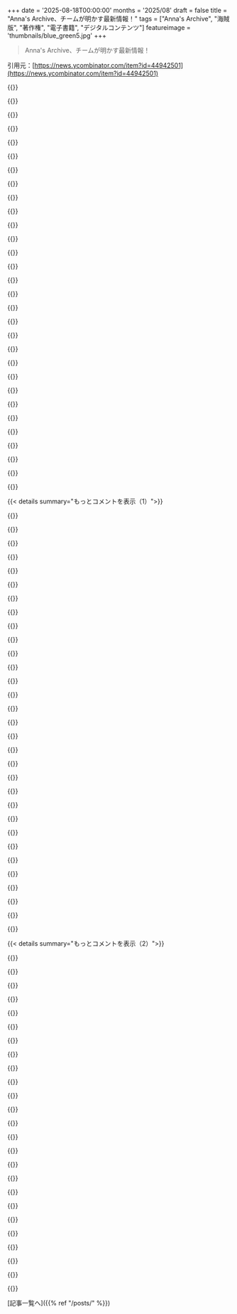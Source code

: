 +++
date = '2025-08-18T00:00:00'
months = '2025/08'
draft = false
title = "Anna's Archive、チームが明かす最新情報！"
tags = ["Anna's Archive", "海賊版", "著作権", "電子書籍", "デジタルコンテンツ"]
featureimage = 'thumbnails/blue_green5.jpg'
+++

> Anna's Archive、チームが明かす最新情報！

引用元：[https://news.ycombinator.com/item?id=44942501](https://news.ycombinator.com/item?id=44942501)




{{<matomeQuote body="俺はAnna’s Archiveで読む本を選んで、readComicsOnlineでコミックを選んでるよ。地元の実店舗で、オンラインで見つけた最高の作品を買うんだ。店員さんには、誰も知らないようなニッチな作品を探してもらうから、頭を抱えさせることもあるけどね。これって俺が例外なのかな？でも、こういうサービスがあるおかげで、選択の自由が守られてると思うな。" userName="lolive" createdAt="2025/08/18 18:55:41" color="#ff5733">}}




{{<matomeQuote body="＞俺って例外なのかな？<br>うん、君は例外だと思うよ、ごめん。確かなデータは永遠に得られないけど、多くの消費者は、すでに手に入れられるものをわざわざお金を出して買うほど強いモラルは持ってないと思うな。一部の特別な本は別だけどね。このシステムだとクリエイターは人気投票になりがちだし。俺は海賊版が売上減にならないって話は信じないよ、もちろん影響はあるに決まってる。" userName="Wowfunhappy" createdAt="2025/08/18 19:17:19" color="#ff5c5c">}}




{{<matomeQuote body="＞俺って例外なのかな？<br>数年前、あるインディーゲームの開発を追ってたんだ。開発者はDRMフリーにしたかった。オンライン機能もあったんだけど、アカウント数が売上を劇的に上回ってて驚いたよ。開発者のアップデートは、新機能の話から「ゲームを買ってくれ」という嘆願に変わっていって。結局、人気はあったけど海賊版が広まりすぎて、誰も買わないから開発を諦めざるを得なかったんだ。海賊版の話が出るたびに正当化する人がいるけど、結局みんなタダで欲しいからやってるだけだと思うよ。" userName="Aurornis" createdAt="2025/08/18 21:19:04" color="#38d3d3">}}




{{<matomeQuote body="難しいのは、海賊版がどれだけ実際の売上を奪っているのかを割り出すことだよね。業界は「100%奪っている」って主張するけど、それはバカげてる。でも0%以上なのは確かだね。インディーゲームの件では、タダなら遊ぶけどお金は払わないっていう人がたくさんいたんだろうな。DRMを付けても、そういう人たちは去っていくだけで、ゲームの評判も落ちるだけかもしれない。でも、数百本の正規版の売上と引き換えにBuzzを失うのが割に合うかは微妙だよね。Xbox Game Passみたいなサービスが、この問題の解決策になるかもしれないな。音楽ストリーミングみたいに、ゲーム業界でも海賊版を減らす効果があるかもね。ただ、それが平均的なゲームスタジオにとって経済的に成り立つかはまた別の話だけどね。ちなみに俺は何も海賊版は使ってないから、正当化する必要はないよ。" userName="kemayo" createdAt="2025/08/18 23:02:17" color="#38d3d3">}}




{{<matomeQuote body="＞多くの消費者は、すでに手に入れられるものをわざわざお金を出して買うほど強いモラルは持ってないと思うな。<br>それってゼロサム思考じゃない？図書館にも同じ理由で反対するの？物事をアクセスしやすくすることで、かえってその良いものの市場全体が拡大することもあるんだよ。読書する人が増えれば、本の市場も育つでしょ。" userName="vsri" createdAt="2025/08/18 20:16:16" color="#38d3d3">}}




{{<matomeQuote body="＞図書館にも同じ理由で反対するの？<br>いや、図書館は本を買わなきゃいけないから違うよ！たくさんの人が本を借りれば、図書館はもっと本を買う必要があるでしょ！確かに、著者の収入が減る可能性はあるけど、読者の数と著者が報酬を得ることの間には明確な関係があるよ。だから、Internet Archiveの貸出図書館は素晴らしいと思ったんだ。でも、結局訴えられちゃったのは本当に残念だね。" userName="Wowfunhappy" createdAt="2025/08/18 20:21:35" color="#785bff">}}




{{<matomeQuote body="俺はAnna’s Archiveからダウンロードした後に本を買うことはないよ。でも、それって間違った質問だと思うんだ。なんでほとんどの本がDRMフリーじゃないの？って聞くべきだよ。「海賊版」の本をダウンロードする主な理由は、正規版にある煩わしい障壁を全部取り除いてくれるからさ。つまり、より良い製品なんだよ。" userName="glimshe" createdAt="2025/08/18 19:38:45" color="#38d3d3">}}




{{<matomeQuote body="https://gizmodo.com/the-eu-suppressed-a-300-page-study-that-...<br>上記の記事から：<br>「オランダのEcory社は、著作権侵害の影響を数ヶ月間調査するよう委託され、2015年5月にEUに304ページにわたる報告書を提出した。その報告書は、『一般的に、結果はオンライン著作権侵害による売上減の確固たる統計的証拠を示していない。これは海賊版が全く影響しないという意味ではなく、統計分析がその影響を十分に信頼性をもって証明できないというだけである』と結論付けた。<br>この報告書は、違法なダウンロードやストリーミングが、実際には合法的なゲームの売上を押し上げる可能性すらあると指摘している。報告書が見つけた唯一の負の関連性は、大作映画だけだった。『結果は40％の置き換え率を示しており、最近のトップ映画が10本違法に視聴されるごとに、合法的に消費される映画が4本減ることを意味する』」" userName="ZunarJ5" createdAt="2025/08/18 19:22:43" color="#785bff">}}




{{<matomeQuote body="論理的に考えてみれば、Anna’s Archiveに本をアップロードするには、まず誰かがその本を買う必要があったってことだよね。" userName="bawolff" createdAt="2025/08/18 21:42:17" color="">}}




{{<matomeQuote body="「証拠なし＝存在せず」じゃないよ。300ページの報告書は読めないけど、結論には「オンライン著作権侵害が正規取引に与える全体的な影響は、明確な結果が出てない」って書いてあるね。特にゲームは、違法ダウンロードが正規販売を増やす可能性もあるって言うけど、無料ゲームも含まれるし誤差の範囲内。説得力ないよ。そもそも、どれだけ著作権侵害があるか、侵害がなかった場合の売上を正確に測るなんて無理だよ。良いデータなんて出ないと思う。" userName="Wowfunhappy" createdAt="2025/08/18 19:47:42" color="#ff5c5c">}}




{{<matomeQuote body="そうだね。でも図書館は人気がある本はたくさん買うけど、Anna’s Archiveは1冊で済んじゃうじゃん。それじゃあ著者にとって持続可能じゃないよ。僕はInternet Archiveのアプローチは好きだったんだけどね！Anna’s Archiveがやってることとは全然違うと思うな。" userName="Wowfunhappy" createdAt="2025/08/18 21:44:29" color="">}}




{{<matomeQuote body="他の意見は置いといてさ…。<br>「消費者ボイコットは、消費者が製品やサービスを諦めるっていう犠牲が伴うべきだ」っていう考え、どうしてそう思うのか純粋に知りたいな。ボイコットってことは、もう売上はゼロでしょ？お金は一切支払われないわけだし。その後で何が問題なの？一番大事なお金の問題は、最初から決まってることじゃん。" userName="skeaker" createdAt="2025/08/18 19:38:29" color="">}}




{{<matomeQuote body="ちょっとついていけないな。Anna’s Archiveにはレコメンドエンジンなんてないよね？Anna’s Archiveからたくさんの本をダウンロードして読んで、もしすごく気に入った本があったら、地元書店で買うってこと？" userName="dfxm12" createdAt="2025/08/18 19:39:21" color="">}}




{{<matomeQuote body="開発者が気にするのは売上とか経済的なことだけじゃないよ。自分の作品をコントロールしたい人もいるし、たとえ売上が減らなくても、ゲームを著作権侵害されたら不快に思うはずだ。多くのアーティストが自分のアートを勝手に転載されたり、プロフィール画像に使われたりするのを嫌がるのと同じだよ。" userName="charcircuit" createdAt="2025/08/19 03:03:21" color="#ff33a1">}}




{{<matomeQuote body="じゃないとボイコットしないインセンティブがなくなっちゃうからだよ。資本主義の良いところは、たとえ人気がない人でも、みんなが買いたいと思う製品を作ればお金を稼げるってことだ。それはステータスゲームとか人気争いよりも、社会に現実味を与えてくれるんだよね。" userName="ChadNauseam" createdAt="2025/08/18 19:48:51" color="">}}




{{<matomeQuote body="フランスのコミック海賊シーンには面白いルールがあるんだ。リリースから約6ヶ月のタイムラグを設けてるんだって。これってすごく良い妥協点だよね。著作権侵害がなかったらこれらのコミックに出会えなかっただろうけど、今は気に入ったものがあれば発売日に買うよ（DRMを解除して個人で使うけどね）。ダウンロードのほとんどはコレクション目的だけど、もし気に入って最後まで読んだら、何らかの形で作者をサポートするつもり。" userName="msp26" createdAt="2025/08/18 23:01:17" color="#ff33a1">}}




{{<matomeQuote body="「なんでほとんどの本がDRMフリーじゃないのか、疑問に思うべきだ」って言うけど、<br>それはほとんどの人が気にしてないからだよ！僕は君と同じでDRMフリーのメディアを所有したいから、ゲームはGOGで、オーディオブックはdownpour.comやlibro.fmで買ってるんだ。でもほとんどの人はSteamでゲームを、Audibleでオーディオブックを買うよね。Audibleは本当に悲しいよ！DRMフリーの代替店がたくさんあるのに、なんでみんな使わないんだろう？" userName="Wowfunhappy" createdAt="2025/08/18 21:17:14" color="#ff33a1">}}




{{<matomeQuote body="これは複雑な問題だね。何年も前だけど、僕は映画リリースグループに関わってたんだ。そのグループのほとんどの人は、普通の人よりもたくさんのVHSやDVDを持ってたよ。これは当然かもね、かなりの時間と労力がかかるから。ダウンロード専門の人たちはもっと色々で、アメリカ国外に住んでてすぐに国内公開を見られない人もいたし、「著作権侵害できるのに金払うなんて負け組だ」って堂々と言う人もいたね。" userName="aidenn0" createdAt="2025/08/18 20:52:05" color="#38d3d3">}}




{{<matomeQuote body="それでも、図書館が買うのは、ちょっと人気の本でもたぶん5冊くらいだよ。もしそれしか売れなかったとしたら、それも持続可能だとは思えないな。" userName="bawolff" createdAt="2025/08/18 21:53:11" color="">}}




{{<matomeQuote body="デフォルトで全部ボイコットするって考え方はおかしいよ。みんな基本的に物を買うのが当たり前だしね。それが道徳的だと思ってたり、サービスが便利だったり、単にその作品を応援したいからとか、理由は色々あるんだ。大勢の人が金を払う方を選ぶから、ボイコットなんてほとんど成功しないのは明らかだろ。" userName="skeaker" createdAt="2025/08/18 20:07:33" color="">}}




{{<matomeQuote body="君の話、「World of Goo」のそれに似てるね。ユニークなIPアドレスと販売数を比較したら90%も海賊版だったらしいけど、彼らは諦めずに「World of Goo 2」をDRMフリーで出したんだよ。" userName="boomboomsubban" createdAt="2025/08/18 23:13:11" color="#ff33a1">}}




{{<matomeQuote body="物って、普通は買わないのがデフォルトだよ。みんなお金を失いたくないしね。もしお金を使わずに手に入るなら、お金を使わないのを正当化するのは超簡単。人は自分の金銭的な利益になるような決断をしがちだろ。" userName="Wowfunhappy" createdAt="2025/08/18 20:12:05" color="">}}




{{<matomeQuote body="Downpourとかlibro.fmでDRMフリーのオーディオブックがほとんど何でも見つかるって本当？<br>Downpourをちょっと見たけど、ほとんどDRMフリーだって書いてあるね。意味が分からないよ。どうして権利者は文句言わないんだ？DRMフリーの電子書籍なんて読みたいもの全然ないのにさ。オーディオブックは声優の演技で制作費も高いのに、Aリストの作家が自分の本をナレーションして、DRMフリーで売るなんてありえるの？" userName="bluebarbet" createdAt="2025/08/18 22:40:52" color="">}}




{{<matomeQuote body="「海賊版は、買う前に試せるから良い」って言うけどさ、正直言って100人中何人が結局買うの？もし最終的に利益がプラスになるなら、開発者がDRMのライセンスに何百万ドルも払うわけないじゃん。" userName="tonyhart7" createdAt="2025/08/19 05:03:48" color="">}}




{{<matomeQuote body="本って、物理的な製品がデジタル版より良かったり、少なくとも別物だったりするから、デジタル版を持ってても買っちゃうのは何となく分かるんだよね。これはストリーミングサービスとは違う。ストリーミングサービスは有料版が海賊版より明らかに劣る場合が多いし（オフライン不可、一部モニターで動かない、低ビットレート限定とか）。" userName="ndriscoll" createdAt="2025/08/18 19:29:08" color="#ff5c5c">}}




{{<matomeQuote body="レコード、CD、MP3と散財して、DVDもリージョンで困ってリッピング。本もたくさん買ったけど、今はデジタルで読んでるよ。メディア企業に罪悪感なんてこれっぽっちもないね。著作権はクリエイターを支えてきたけど、今は消費者と中間業者間のバカげた戦争の武器になってるんだ。<br>面白いのは、中間業者が全部自業自得ってこと。物理媒体を買うことをIPのライセンスとごっちゃにしたけど、一般人は「物を買った」感覚だったんだ。使わなくなった物を譲るのは文化として根付いてるのに、買った物に制限かけられるのは変だった。デジタル化で媒体が消えたら、「これって話が違うぞ」ってなったんだよ。だって媒体にもお金払ってたのに、同じかそれ以上払って、もう誰とも共有できないなんてさ。今は媒体を持ってないから、何も所有してないってことになった。なのに出版社や映画プロデューサーは銀行みたいに座ってるだけで笑いが止まらないんだろ。" userName="jacquesm" createdAt="2025/08/18 21:14:57" color="#ff33a1">}}




{{<matomeQuote body="いくつかの国では、空のメディア（ストレージ）に特別な税金を払う義務があって、その収益は著作権所有者に再分配されるんだ。これらの国の一部は、ローマ法原則に基づいてるから、法律で明確に禁止されてないことは禁止されてないんだよ。だから、公式リリース後のメディア（映画とか）のダウンロードが許可されてる国もあって、ダウンロードする人は、この税金の形でその特権を支払ってることになるね。EU向けにはDirective 2001/29/EC (第5条)が、他の国はWCT, 1996 (第10条)やWPPT, 1996 (第16条)を根拠にしてるよ。詳しくはこちら: https://en.m.wikipedia.org/wiki/Private_copying_levy<br>この特権を支払った顧客による本、映画、テレビ番組、音楽のダウンロードを、君も支持してくれると嬉しいな。" userName="subscribed" createdAt="2025/08/18 21:59:31" color="#38d3d3">}}




{{<matomeQuote body="正直言って、そういう法律はまともだとは思えないね。だって、その税金で集められたお金が、主に既存の著作権カルテルに流れてて、クリエイターには公平に分配されてないんだからさ。" userName="account42" createdAt="2025/08/19 08:17:35" color="">}}




{{<matomeQuote body="Game Passの問題点は、Spotifyモデルをゲームに持ち込んだことだよ。実際、あまりスケールしないみたいで、Microsoftはゲームにおけるサブスクリプションサービスへの嫌悪感が根強く、だいたい3500万ユーザーで頭打ちになってるんだ。これじゃ、インディー規模の開発費すら償却できないよね。<br>特にインディー開発者はGame Passが好きじゃない。Spotify並みの低い報酬らしいからさ。Spotifyは大手音楽レーベルと有利な契約を結んでるからやっていけるけど、普通のインディーバンドなんて、Spotifyでいくら聞かれてもほとんど儲からないんだ。インディーバンドはライブとかグッズで補うけど、ゲームじゃそうはいかないしね。有料ゲームのマイクロトランザクションは嫌われるし、グッズも期待通りには売れない。Spotifyモデルは、音楽業界を「サイド」収入に依存するように変えたから「機能してる」ってだけでさ、それでも不満なミュージシャンは多いんだよ。" userName="noirscape" createdAt="2025/08/19 10:25:47" color="#ff33a1">}}




{{<matomeQuote body="レポートによると、海賊行為が販売を減らしている証拠はないって結論だけど、これは間違いだよね。ブロックバスター映画の販売は40%も落ちてるって結論が出てるし。彼らの他の結論を否定するなら、もっと方法論をちゃんと分析しないとダメだよ。" userName="griffzhowl" createdAt="2025/08/18 19:58:32" color="#ff33a1">}}




{{< details summary="もっとコメントを表示（1）">}}

{{<matomeQuote body="図書館で読んでた本のシリーズが揃ってなくて、Anna’s Archiveで手に入れたんだ。紙とオーディオブックも持ってるからケチじゃないよ。昔は本を溜め込んでたけど、今は読み返す本だけをキープしてる。<br>年取ってきて、読める本の数には限りがあるって初めて実感したんだ。Duneを最後にもう一度読んで、古い本は売っちゃったよ。" userName="hinkley" createdAt="2025/08/18 19:34:24" color="#38d3d3">}}




{{<matomeQuote body="Dune（どの adaptation かは覚えてない）のオーディオブックを聴くまで、ずっと反対派だったんだ。でもあれは最高の体験だったよ。やっぱり本（電子書籍ね、たくさん持ち運べるから）の方が好きだけど、オーディオブックもいくつか聴いてみて、読むのとは違うけど不思議と馴染む感じがいいなって思うようになったよ。" userName="subscribed" createdAt="2025/08/19 10:38:42" color="#38d3d3">}}




{{<matomeQuote body="読まなきゃって思ってるけど、なかなか腰を据えて読めない本があるんだ。そこでオーディオブックを使い始めたよ。ホメロスは詩のリズムが全然つかめなくて、4ページで挫折しそうになったけど、通勤中に聴いたら全部いけた！<br>造園やウォーキング中にもたくさん聴いたな。今はお気に入りを、用事をしながら繰り返し聴いてるよ。" userName="hinkley" createdAt="2025/08/19 19:45:27" color="#38d3d3">}}




{{<matomeQuote body="あと、Anna’s Archiveは誰でもシードして長期保存に参加できるトレントリストも提供してるんだよ。<br>https://annas-archive.org/torrents" userName="vlade11115" createdAt="2025/08/18 17:33:37" color="#ff5733">}}




{{<matomeQuote body="i2pトレントが、こういうサイトでオプションとして提供されないのは意外だね。みんな法的リスクを恐れて協力しないんだろうけど、i2pならその心配も減るのに。" userName="aniviacat" createdAt="2025/08/18 18:44:49" color="">}}




{{<matomeQuote body="最近i2pってどうなの？昔はよく使ってて、楽しかったなぁ。1997年みたいに、まだインターネットがアットホームな感じだったよね。" userName="gylterud" createdAt="2025/08/18 19:35:27" color="">}}




{{<matomeQuote body="ちゃんと動いてるし、良くなってるよ。でも、まだ mainstream にはなってないね。" userName="Sarky" createdAt="2025/08/19 10:57:03" color="">}}




{{<matomeQuote body="いいね！いつかまた使ってみようかな！ルーティングプロトコルも、サービス設定のしやすさも、本当に気に入ってたんだ。" userName="gylterud" createdAt="2025/08/19 14:06:49" color="">}}




{{<matomeQuote body="I2PでTorrentすると、速度がマジ遅いんだよな。500kbpsじゃ10TBのファイルをダウンロードするのに2000日もかかるってさ！" userName="6jQhWNYh" createdAt="2025/08/19 09:06:52" color="#ff33a1">}}




{{<matomeQuote body="昔はみんなプライベートトラッカー用にシードボックス持ってたのに、今じゃ何TBもストレージ自慢する人がいても、全部シードしてる人ってごく一部なんだね。数百GBくらいのTorrentならもっとシードしてくれる人がいると思ってたから、ちょっと意外だわ。" userName="vidyesh" createdAt="2025/08/19 05:49:11" color="">}}




{{<matomeQuote body="Sci-Hub（約90TB）とLibgen-non-fiction（77.5TB）って、まさに科学知識の宝庫だから守るべきだよね。個人的には16TBだけど、200TBまで増やすのはビビるわ。16TBディスク12個で約2200ドルだって。俺には無理だけど、科学知識を保存する費用としては5000ドルでも安いかも。Sci-Hubは2022年から更新されてないみたいだけど、その170TBの価値はこれからもずっと大きいだろうね。" userName="mk_stjames" createdAt="2025/08/18 20:45:32" color="#45d325">}}




{{<matomeQuote body="『Sci-Hubは2022年に更新止まった』って話、確かにarXivとかオープンアクセスがあるから今だと影響少ない分野もあるけど、古い記事にはめっちゃ重要なんだよね。ミラーリングの2200ドルは個人にはきついけど、大学の部署なら全然出せる額だと思う。最近Libgenが使えなくて困ったし、もしLibgen/Sci-Hub/Anna’s ArchiveがNapsterみたいになったら、多くの研究者がマジ困ると思うよ。" userName="jasonfarnon" createdAt="2025/08/18 23:45:33" color="#ff33a1">}}




{{<matomeQuote body="合計は167.5TBで、200TBじゃないよ。最近は16TBより大きいディスクも買えるし、30TBのもあるよ。バイト単価だと20TBディスクが一番お得かもね。" userName="account42" createdAt="2025/08/19 08:26:25" color="">}}




{{<matomeQuote body="これってほとんどPDFだよね？もし高圧縮・重複排除されたプレーンテキストだったらどれくらいの容量になるんだろう？人類の科学知識って、大型ハードディスク1台に全部収まっちゃうのかな？" userName="bawolff" createdAt="2025/08/18 21:49:16" color="">}}




{{<matomeQuote body="テキストだけなら過去400年の科学知識は20TBくらいに収まるけど、図表とか画像が必要だからね。特に1960年代とか70年代のスキャン資料は、ノイズのせいで全然圧縮できないからデカいんだよ。表紙の画像を省略すれば容量は減るけど、俺はそういう改変には反対かな。ストレージがどんどん安くなってるから、資料は可能な限り高品質で全部残すべきだって思う。" userName="mk_stjames" createdAt="2025/08/18 22:33:40" color="#785bff">}}




{{<matomeQuote body="20TBのテキストデータって、圧縮したらだいたい6TBくらいになるんだってさ。マジでヤバくない？ポケットに入る外付けHDDに、人類が蓄積してきた知識のほとんどが収まっちゃうとか。今の時代ってすごいよな。100年前どころか20年前の人に話しても信じないだろうな。" userName="bawolff" createdAt="2025/08/19 00:24:17" color="">}}




{{<matomeQuote body="Anna’s Archiveのブログでも全く同じ話が書かれてるよ。オープンソースのOCRがもっと賢くなれば、世界の出版されてる知識全部が自分のパソコンに入っちゃうようになるってさ。" userName="polytely" createdAt="2025/08/19 16:44:40" color="">}}




{{<matomeQuote body="Stewart Brandの「情報は高価になりたがると同時に、無料になりたがる」って引用は、情報が持つ価値と流通コスト低下の葛藤を言い当ててるんだよね。この緊張関係はなくならないって言ってるよ。" userName="tzs" createdAt="2025/08/18 18:01:34" color="#38d3d3">}}




{{<matomeQuote body="Anna’s Archiveってどうやって資金調達して、オンラインで活動し続けられてるんだろう？<br>きっと彼らを潰したい政府とか組織もいるだろうに、不思議だよね。" userName="akudha" createdAt="2025/08/18 19:10:55" color="">}}




{{<matomeQuote body="「情報は高価になりたがるvs無料になりたがる」ってのは本当の緊張関係じゃないよ。モノの本質的価値が、手軽に入手できるのに値段を高く保つなんてことはないんだから。<br>「砂漠のダイヤモンド」の話と同じで、固有の価値も入手しやすさも、両方とも価格の上限を決めるだけ。これを「緊張してる」って言うのはおかしいよ。" userName="thaumasiotes" createdAt="2025/08/18 18:36:59" color="#45d325">}}




{{<matomeQuote body="なんでも、一部の大企業がAnna’s Archiveのコレクションにアクセスするために金を払ってるらしいよ。<br>そのコレクションがLLMのトレーニングにめちゃくちゃ役立つんだってさ。" userName="solidsnack9000" createdAt="2025/08/18 19:51:21" color="">}}




{{<matomeQuote body="ほとんどの情報は簡単には手に入らない。<br>知識は力であり金だから、わざと隠されてるんだ。<br>著作権侵害で情報の価値がなくなると、誰も公開しなくなり、情報は昔の地図みたいに一部の人間だけが知る機密になっちゃうかもしれないね。" userName="carlosjobim" createdAt="2025/08/18 19:27:41" color="#45d325">}}




{{<matomeQuote body="57423のStewart Brandの言葉は「引用」じゃなくて「発言」だし、他の発言は関係ないでしょ。<br>「引用の一部」って言う人はマジでウザい。<br>だって、一部だけが引用されるのは、その部分だけが良くて、他はゴミだからに決まってるじゃん。<br>そもそも、この人のランダムな意見が今回の会話にどう関係するんだよ？" userName="bmacho" createdAt="2025/08/18 18:59:38" color="">}}




{{<matomeQuote body="社会保障番号だって「無料になりたがる情報」の一つなんじゃない？<br>それとも、特定情報の公開に関心がある人が、その情報公開の自由をコントロールすべきだって言いたいのかな？" userName="crowcroft" createdAt="2025/08/18 18:18:25" color="#ff5c5c">}}




{{<matomeQuote body="「企業がAnna’s Archiveに金払ってる」って話、どこ情報？<br>Anna’s Archiveのトレントは全部公開されてるんだから、なんで「大企業」が金を払う必要があるんだよ？" userName="tkel" createdAt="2025/08/18 21:40:40" color="">}}




{{<matomeQuote body="この問題の解決策は、営業秘密保護を廃止して特許に一本化するか、政府に預けて一定期間後に公開することだよ。<br>レシピを公開したくない？<br>そんなこと言ってたら、優秀な科学者が競合他社に持って行っちゃうぜ。<br>営業秘密は「IP」法の趣旨に反するし、公益にもならないんだ。" userName="ndriscoll" createdAt="2025/08/18 19:40:14" color="#ff5733">}}




{{<matomeQuote body="Anna’s Archiveの主な収益源は、高速ダウンロードミラーへの寄付みたいだよ。ここから寄付できるよ。<br>https://annas-archive.org/donate" userName="jampekka" createdAt="2025/08/18 19:30:30" color="#ff5733">}}




{{<matomeQuote body="広く使われる識別子の機密性だけをセキュリティにするのはバカげてる。SSNとかの悪用が失敗するのは、攻撃者のせいじゃなくて、それを使う側のセキュリティ対策が甘いせいだよ。" userName="ethbr1" createdAt="2025/08/18 19:15:25" color="">}}




{{<matomeQuote body="これ起きてるの確認したよ。でも支払われるお金は数千ドルくらいで、全然足りないみたい。たぶん寄付でなんとかやってるんじゃないかな。" userName="qingcharles" createdAt="2025/08/18 21:39:05" color="">}}




{{<matomeQuote body="赤ちゃんにマイクロチップを埋め込まない限り、人の思考や秘密は止められない。もし発見が報われないなら、みんな秘密にするだろうね。そうすると、すごく多くの人に役立つ情報が失われちゃう。引用された人も言ってるけど、情報へのアクセスと補償のバランスは難しいよね。海賊行為も高額なアクセスも正しい解決策じゃないよ。" userName="carlosjobim" createdAt="2025/08/18 20:34:52" color="#785bff">}}

{{</details>}}




{{< details summary="もっとコメントを表示（2）">}}

{{<matomeQuote body="ロシアとAnna’sの間に何か関係があるなら、もっと詳しく教えてくれない？ダウンボートする前に知りたいんだ。" userName="Mistletoe" createdAt="2025/08/18 19:05:44" color="">}}




{{<matomeQuote body="”情報は自由であるべき”って誤解されてる言葉にうんざりだよ。あれは単なる傾向の観察であって、道徳的な決まり事じゃなかったんだ。もし本当に情報が自由であるべきって信じるなら、まず自分の会社のソースコードを公開しなよ。" userName="gjsman-1000" createdAt="2025/08/18 17:51:13" color="#ff5733">}}




{{<matomeQuote body="寄付でうまくやってるなんて、絶対に思わない方がいいよ。そんなこと、めったにないから。" userName="KeplerBoy" createdAt="2025/08/19 07:02:59" color="">}}




{{<matomeQuote body="緊張が生まれるのは、情報が一時的に抑えられちゃうことがあるからだね。例えば、高価なEブックやビデオコースみたいに。最初は希少だけど、誰か一人でもトレント作っちゃったら終わり。情報を独占したい人たちと、自由にしたい人たちの間で葛藤があるんだ。" userName="jonahx" createdAt="2025/08/18 18:48:58" color="#ff5733">}}




{{<matomeQuote body="”みんな尊敬されるべきだ”って思うだけだよ。深く考えすぎなくていいんじゃないかな。人生で数少ない、ただ真実だって言えることの一つで、証明なんていらないよ。" userName="danielPort9" createdAt="2025/08/18 17:54:32" color="">}}




{{<matomeQuote body="Anna’s Archiveに寄付したいんだけど、犯罪組織に寄付したって言われてトラブルにならないか心配だよ。ビットコイン以外でさ。" userName="glimshe" createdAt="2025/08/18 19:43:00" color="">}}




{{<matomeQuote body="企業秘密って期限がないから、共有が犯罪になってるんだ。個人の秘密より企業秘密の方が影響デカいのに、企業が何か見返りをくれないなら保護する必要ないよね。本来、IP法は期間限定の保護のはず。コカ・コーラのレシピなんて1世紀前に特許切れてるのに、なんでいまだに保護されてるの？<br>従業員が秘密を広めてもOKにすべきだよ。" userName="ndriscoll" createdAt="2025/08/18 21:13:01" color="#ff33a1">}}




{{<matomeQuote body="彼が個人的に疑ってるって言ったのは、ただの捨てゼリフじゃない？それに、俺が壊したいと思ってる組織を敵が壊してくれてるなら、文句は言わないよ。" userName="stavros" createdAt="2025/08/18 19:27:03" color="">}}




{{<matomeQuote body="ヨーロッパで巨大な商業ビルを燃やしてるって？それ、誰が、どのビルを燃やしてるの？" userName="9dev" createdAt="2025/08/18 18:50:05" color="">}}




{{<matomeQuote body="「Information wants to be free」ってのが、「無料になりたがる（gratis）」って意味で、「自由であること（libre）」を指すわけじゃないって分かったのは、俺にとってすごく役立ったよ。費用を指すとは気づいてなかったんだ。" userName="stavros" createdAt="2025/08/18 19:22:25" color="#ff5c5c">}}




{{<matomeQuote body="新しいものをアーカイブするっていう、その継続的な作業に彼らが興味を持ってるからだと思うよ。" userName="bibabaloo" createdAt="2025/08/18 23:29:29" color="">}}




{{<matomeQuote body="人って良いことも悪いことも同時にできるじゃん。俺が良いことをサポートすることで悪いことが直接的に助長されないなら、良いことをやめる必要ないと思うんだ。" userName="Ar-Curunir" createdAt="2025/08/18 18:01:52" color="">}}




{{<matomeQuote body="”あの適当な奴の適当な意見なんて誰が気にするんだ？”<br>お前は気にしないんだろ。<br>”この会話でどう関係があるの？”<br>お前が気にすれば、関係あるって分かるはずだよ。<br>「気にしない」ってのは、もう古い考え方だよな。" userName="balamatom" createdAt="2025/08/19 06:17:29" color="">}}




{{<matomeQuote body="https://en.wikipedia.org/wiki/Information_wants_to_be_free で、これについてもっと詳しく読めるよ。" userName="bmacho" createdAt="2025/08/18 19:26:26" color="#785bff">}}




{{<matomeQuote body="このプロジェクトのチームに拍手！UIが去年より良くなってるみたいだね。でも、一番の課題はアクセスし続けられるか、存続できるかだよね。どれくらい努力してるんだろう？色んな邪魔が入っても、浮き沈みなくやっていけるのかな？" userName="thorn" createdAt="2025/08/18 17:24:54" color="#785bff">}}




{{<matomeQuote body="UIが最近2～5日くらいで結構大きく変わったね。ちょっとした不満なんだけど、前はモバイルでも検索結果がもっと見やすかったんだ。新しいデザインだと画面に4～5件くらいしか表示されなくてさ。" userName="jauntywundrkind" createdAt="2025/08/18 17:51:05" color="">}}




{{<matomeQuote body="検索設定＝＞表示＝＞リスト（コンパクト）ってやってみて。" userName="pilimi_anna" createdAt="2025/08/20 01:32:35" color="#785bff">}}




{{<matomeQuote body="Shadow librariesの運営者たちは、人類への貢献でノーベル賞をもらうべきだね。Satoshiもきっと誇りに思うだろうな。" userName="ofou" createdAt="2025/08/18 17:51:00" color="">}}




{{<matomeQuote body="Satoshiが誇りに思うことってさ、検閲されずにShadow librariesに資金を出せる能力と、アイテムが一つだけでもリストとして数えられること、だよね。" userName="jancsika" createdAt="2025/08/18 19:22:40" color="">}}




{{<matomeQuote body="正直なところ、Bitcoinの理論全体はしっかりしてるし、投機的な投資で汚されても、誇りに思うべきものだと思うよ。" userName="skeaker" createdAt="2025/08/18 19:35:58" color="">}}




{{<matomeQuote body="そうだね。個人的にはオリジナルのBitcoinホワイトペーパーは天才的な作品だと思うよ。ソフトなゲーム理論的なインセンティブとハードな暗号技術的な保証のバランスがすごくクールなんだ。この組み合わせアプローチをもっと探求するシステムを見たいな。「技術で社会問題を解決できない」って格言があるけど、Bitcoinはそれをどうやるかの青写真なんだ。問題はそれ以降に出てきた全部だね。" userName="bawolff" createdAt="2025/08/18 21:46:43" color="#ff33a1">}}




{{<matomeQuote body="Bitcoinでどんな問題を解決したの？" userName="vasco" createdAt="2025/08/19 11:07:51" color="">}}




{{<matomeQuote body="分散型の二重支払い問題だよ。それが解決するのに役立つ問題かどうかは議論するつもりはないけど、その解決策は独創的だし、使われている方法が他の問題にも応用できる可能性はあると思うな。" userName="bawolff" createdAt="2025/08/19 17:14:51" color="">}}




{{<matomeQuote body="ブロックチェーンだよ。<br>https://en.m.wikipedia.org/wiki/Blockchain" userName="bdhcuidbebe" createdAt="2025/08/19 12:05:12" color="">}}

{{</details>}}



[記事一覧へ]({{% ref "/posts/" %}})
